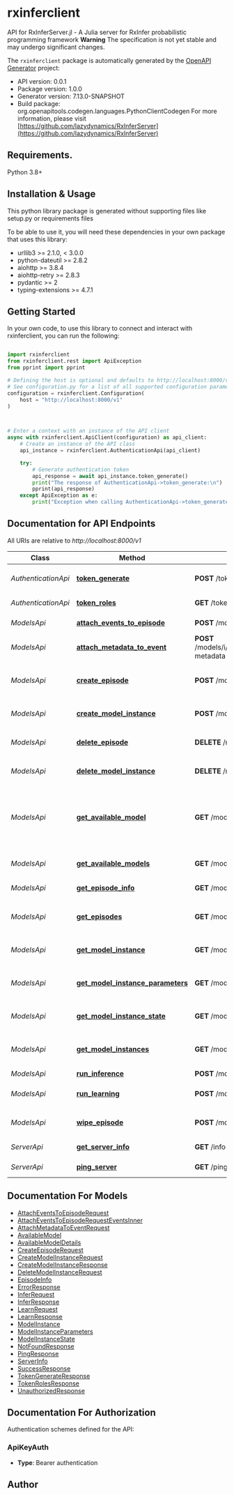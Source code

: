 # rxinferclient
API for RxInferServer.jl - A Julia server for RxInfer probabilistic programming framework **Warning** The specification is not yet stable and may undergo significant changes. 

The `rxinferclient` package is automatically generated by the [OpenAPI Generator](https://openapi-generator.tech) project:

- API version: 0.0.1
- Package version: 1.0.0
- Generator version: 7.13.0-SNAPSHOT
- Build package: org.openapitools.codegen.languages.PythonClientCodegen
For more information, please visit [https://github.com/lazydynamics/RxInferServer](https://github.com/lazydynamics/RxInferServer)

## Requirements.

Python 3.8+

## Installation & Usage

This python library package is generated without supporting files like setup.py or requirements files

To be able to use it, you will need these dependencies in your own package that uses this library:

* urllib3 >= 2.1.0, < 3.0.0
* python-dateutil >= 2.8.2
* aiohttp >= 3.8.4
* aiohttp-retry >= 2.8.3
* pydantic >= 2
* typing-extensions >= 4.7.1

## Getting Started

In your own code, to use this library to connect and interact with rxinferclient,
you can run the following:

```python

import rxinferclient
from rxinferclient.rest import ApiException
from pprint import pprint

# Defining the host is optional and defaults to http://localhost:8000/v1
# See configuration.py for a list of all supported configuration parameters.
configuration = rxinferclient.Configuration(
    host = "http://localhost:8000/v1"
)



# Enter a context with an instance of the API client
async with rxinferclient.ApiClient(configuration) as api_client:
    # Create an instance of the API class
    api_instance = rxinferclient.AuthenticationApi(api_client)

    try:
        # Generate authentication token
        api_response = await api_instance.token_generate()
        print("The response of AuthenticationApi->token_generate:\n")
        pprint(api_response)
    except ApiException as e:
        print("Exception when calling AuthenticationApi->token_generate: %s\n" % e)

```

## Documentation for API Endpoints

All URIs are relative to *http://localhost:8000/v1*

Class | Method | HTTP request | Description
------------ | ------------- | ------------- | -------------
*AuthenticationApi* | [**token_generate**](rxinferclient/docs/AuthenticationApi.md#token_generate) | **POST** /token/generate | Generate authentication token
*AuthenticationApi* | [**token_roles**](rxinferclient/docs/AuthenticationApi.md#token_roles) | **GET** /token/roles | Get token roles
*ModelsApi* | [**attach_events_to_episode**](rxinferclient/docs/ModelsApi.md#attach_events_to_episode) | **POST** /models/i/{instance_id}/episodes/{episode_name}/attach-events | Attach events to an episode
*ModelsApi* | [**attach_metadata_to_event**](rxinferclient/docs/ModelsApi.md#attach_metadata_to_event) | **POST** /models/i/{instance_id}/episodes/{episode_name}/events/{event_id}/attach-metadata | Attach metadata to an event
*ModelsApi* | [**create_episode**](rxinferclient/docs/ModelsApi.md#create_episode) | **POST** /models/i/{instance_id}/create-episode | Create a new episode for a model instance
*ModelsApi* | [**create_model_instance**](rxinferclient/docs/ModelsApi.md#create_model_instance) | **POST** /models/create-instance | Create a new model instance
*ModelsApi* | [**delete_episode**](rxinferclient/docs/ModelsApi.md#delete_episode) | **DELETE** /models/i/{instance_id}/episodes/{episode_name} | Delete an episode for a model
*ModelsApi* | [**delete_model_instance**](rxinferclient/docs/ModelsApi.md#delete_model_instance) | **DELETE** /models/i/{instance_id} | Delete a model instance
*ModelsApi* | [**get_available_model**](rxinferclient/docs/ModelsApi.md#get_available_model) | **GET** /models/available/{model_name} | Get information about a specific model available for creation
*ModelsApi* | [**get_available_models**](rxinferclient/docs/ModelsApi.md#get_available_models) | **GET** /models/available | Get models available for creation
*ModelsApi* | [**get_episode_info**](rxinferclient/docs/ModelsApi.md#get_episode_info) | **GET** /models/i/{instance_id}/episodes/{episode_name} | Get episode information
*ModelsApi* | [**get_episodes**](rxinferclient/docs/ModelsApi.md#get_episodes) | **GET** /models/i/{instance_id}/episodes | Get all episodes for a model instance
*ModelsApi* | [**get_model_instance**](rxinferclient/docs/ModelsApi.md#get_model_instance) | **GET** /models/i/{instance_id} | Get model instance information
*ModelsApi* | [**get_model_instance_parameters**](rxinferclient/docs/ModelsApi.md#get_model_instance_parameters) | **GET** /models/i/{instance_id}/parameters | Get the parameters of a model instance
*ModelsApi* | [**get_model_instance_state**](rxinferclient/docs/ModelsApi.md#get_model_instance_state) | **GET** /models/i/{instance_id}/state | Get the state of a model instance
*ModelsApi* | [**get_model_instances**](rxinferclient/docs/ModelsApi.md#get_model_instances) | **GET** /models/instances | Get all created model instances
*ModelsApi* | [**run_inference**](rxinferclient/docs/ModelsApi.md#run_inference) | **POST** /models/i/{instance_id}/infer | Run inference
*ModelsApi* | [**run_learning**](rxinferclient/docs/ModelsApi.md#run_learning) | **POST** /models/i/{instance_id}/learn | Learn from previous observations
*ModelsApi* | [**wipe_episode**](rxinferclient/docs/ModelsApi.md#wipe_episode) | **POST** /models/i/{instance_id}/episodes/{episode_name}/wipe | Wipe all events from an episode
*ServerApi* | [**get_server_info**](rxinferclient/docs/ServerApi.md#get_server_info) | **GET** /info | Get server information
*ServerApi* | [**ping_server**](rxinferclient/docs/ServerApi.md#ping_server) | **GET** /ping | Health check endpoint


## Documentation For Models

 - [AttachEventsToEpisodeRequest](rxinferclient/docs/AttachEventsToEpisodeRequest.md)
 - [AttachEventsToEpisodeRequestEventsInner](rxinferclient/docs/AttachEventsToEpisodeRequestEventsInner.md)
 - [AttachMetadataToEventRequest](rxinferclient/docs/AttachMetadataToEventRequest.md)
 - [AvailableModel](rxinferclient/docs/AvailableModel.md)
 - [AvailableModelDetails](rxinferclient/docs/AvailableModelDetails.md)
 - [CreateEpisodeRequest](rxinferclient/docs/CreateEpisodeRequest.md)
 - [CreateModelInstanceRequest](rxinferclient/docs/CreateModelInstanceRequest.md)
 - [CreateModelInstanceResponse](rxinferclient/docs/CreateModelInstanceResponse.md)
 - [DeleteModelInstanceRequest](rxinferclient/docs/DeleteModelInstanceRequest.md)
 - [EpisodeInfo](rxinferclient/docs/EpisodeInfo.md)
 - [ErrorResponse](rxinferclient/docs/ErrorResponse.md)
 - [InferRequest](rxinferclient/docs/InferRequest.md)
 - [InferResponse](rxinferclient/docs/InferResponse.md)
 - [LearnRequest](rxinferclient/docs/LearnRequest.md)
 - [LearnResponse](rxinferclient/docs/LearnResponse.md)
 - [ModelInstance](rxinferclient/docs/ModelInstance.md)
 - [ModelInstanceParameters](rxinferclient/docs/ModelInstanceParameters.md)
 - [ModelInstanceState](rxinferclient/docs/ModelInstanceState.md)
 - [NotFoundResponse](rxinferclient/docs/NotFoundResponse.md)
 - [PingResponse](rxinferclient/docs/PingResponse.md)
 - [ServerInfo](rxinferclient/docs/ServerInfo.md)
 - [SuccessResponse](rxinferclient/docs/SuccessResponse.md)
 - [TokenGenerateResponse](rxinferclient/docs/TokenGenerateResponse.md)
 - [TokenRolesResponse](rxinferclient/docs/TokenRolesResponse.md)
 - [UnauthorizedResponse](rxinferclient/docs/UnauthorizedResponse.md)


<a id="documentation-for-authorization"></a>
## Documentation For Authorization


Authentication schemes defined for the API:
<a id="ApiKeyAuth"></a>
### ApiKeyAuth

- **Type**: Bearer authentication


## Author




